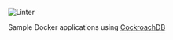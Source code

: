 ![Linter](https://github.com/dbist/cockroach-docker/workflows/Linter/badge.svg)

Sample Docker applications using [CockroachDB](https://github.com/cockroachdb/cockroach)
